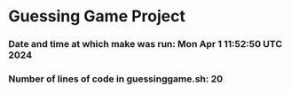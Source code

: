 # Guessing Game Project
### Date and time at which make was run: Mon Apr  1 11:52:50 UTC 2024
### Number of lines of code in guessinggame.sh: 20

